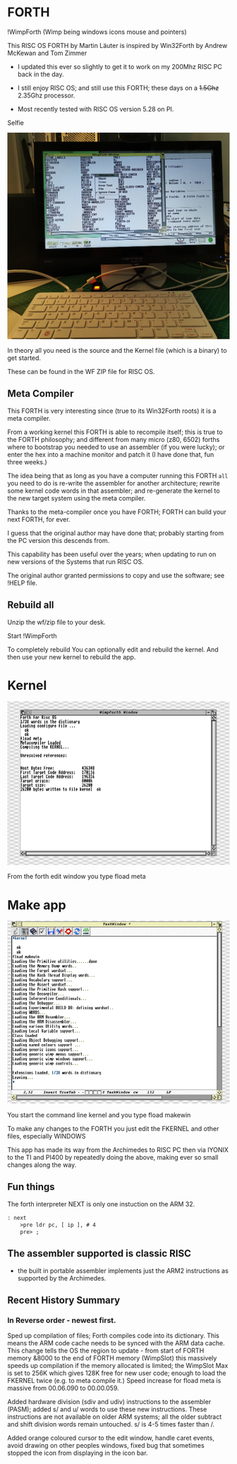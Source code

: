 # FORTH

!WimpForth (Wimp being windows icons mouse and pointers)

This RISC OS FORTH by Martin Läuter is inspired by Win32Forth by Andrew McKewan and Tom Zimmer

- I updated this ever so slightly to get it to work on my 200Mhz RISC PC back in the day.

- I still enjoy RISC OS; and still use this FORTH; these days on a ~~1.5Ghz~~ 2.35Ghz processor. 

- Most recently tested with RISC OS version 5.28 on PI.



Selfie 

![selfie](WimpForth.jpg)



In theory all you need is the source and the Kernel file (which is a binary) to get started.

These can be found in the WF ZIP file for RISC OS.

## Meta Compiler

This FORTH is very interesting since (true to its Win32Forth roots) it is a meta compiler.

From a working kernel this FORTH is able to recompile itself; this is true to the FORTH philosophy; 
and different from many micro (z80, 6502) forths where to bootstrap you needed to use an assembler (if you were lucky); 
or enter the hex into a machine monitor and patch it (I have done that, fun three weeks.)

The idea being  that as long as you have a computer running this FORTH `all` you need to do is re-write the assembler for another architecture; rewrite some kernel code words in that assembler; and re-generate the kernel to the new target system using the meta compiler.

Thanks to the meta-compiler once you have FORTH; FORTH can build your next FORTH, for ever.

I guess that the original author may have done that; probably starting from the PC version this descends from.

This capability has been useful over the years; when updating to run on new versions of the Systems that run RISC OS.

The original author granted permissions to copy and use the software; see !HELP file.


## Rebuild all

Unzip the wf/zip file to your desk.

Start !WimpForth

To completely rebuild 
You can optionally edit and rebuild the kernel.
And then use your new kernel to rebuild the app.

# Kernel

![kernel](step1.jpeg)

From the forth edit window you type fload meta

# Make app

![app](step2.jpeg)

You start the command line kernel and you type fload makewin


To make any changes to the FORTH you just edit the FKERNEL and other files, especially WINDOWS

This app has made its way from the Archimedes to RISC PC then via IYONIX to the TI and PI400 by repeatedly doing the above, making ever so small changes along the way.


## Fun things

The forth interpreter NEXT is only one instuction on the ARM 32.

```FORTH
: next
    >pre ldr pc, [ ip ], # 4
    pre> ;
```


## The assembler supported is classic RISC 

- the built in portable assembler implements just the ARM2 instructions as supported by the Archimedes.  

## Recent History Summary



### In Reverse order - newest first.

Sped up compilation of files; Forth compiles code into its dictionary.  This means the ARM code cache needs to be synced with the ARM data cache.
This change tells the OS the region to update - from start of FORTH memory &8000 to the end of FORTH memory (WimpSlot) this massively speeds up compilation if the memory allocated is limited; the WimpSlot Max is set to 256K which gives 128K free for new user code; enough to load the FKERNEL twice (e.g. to meta compile it.)  Speed increase for fload meta is massive from 00.06.090 to 00.00.059.

Added hardware division (sdiv and udiv) instructions to the assembler (PASM); added s/ and u/ words to use these new instructions.
These instructions are not available on older ARM systems; all the older subtract and shift division words remain untouched.
s/ is 4-5 times faster than /.


Added orange coloured cursor to the edit window, handle caret events, avoid drawing on other peoples windows, fixed bug that sometimes stopped the icon from displaying in the icon bar.








